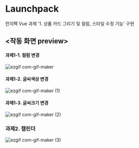 # Launchpack

런치팩 Vue 과제 '1. 상품 카드 그리기 및 컬럼, 스타일 수정 기능' 구현

## <작동 화면 preview>

#### 과제1-1. 컬럼 변경

![ezgif com-gif-maker](https://user-images.githubusercontent.com/113872386/216693293-b49ef69e-6b79-4dab-a5ac-7456f52405eb.gif)

#### 과제1-2. 글씨색상 변경

![ezgif com-gif-maker (1)](https://user-images.githubusercontent.com/113872386/216693343-85a6f707-cfce-4316-9589-0f0cbd4c12db.gif)

#### 과제1-3. 글씨크기 변경

![ezgif com-gif-maker (2)](https://user-images.githubusercontent.com/113872386/216693365-aa388b30-c620-4dab-8ad9-1eac9a4da7ad.gif)

### 과제2. 캘린더

![ezgif com-gif-maker (3)](https://user-images.githubusercontent.com/113872386/216760690-14654324-f0ac-4763-9d91-7e742d5a742d.gif)
